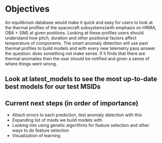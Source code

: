 # Objectives

An equilibrium database would make it quick and easy for users to look at the thermal profiles of the spacecraft subsystems(with emphasis on HRMA, OBA + SIM) at given positions. Looking at these profiles users should understand how pitch, duration and other positional factors affect temperature of components. 
The smart anomaly detection will use past thermal profiles to build models and with every new telemetry pass answer the question: does something not make sense. If it finds that there are thermal anomalies then the user should be notified and given a sense of where things went wrong. 

## Look at latest_models to see the most up-to-date best models for our test MSIDs

## Current next steps (in order of importance) 
- Attach errors to each prediction, test anomaly detection with this
- Expanding list of msids we build models with 
- Looking into using genetic algorithms for feature selection and other ways to do feature selection
- Visualization of learning
